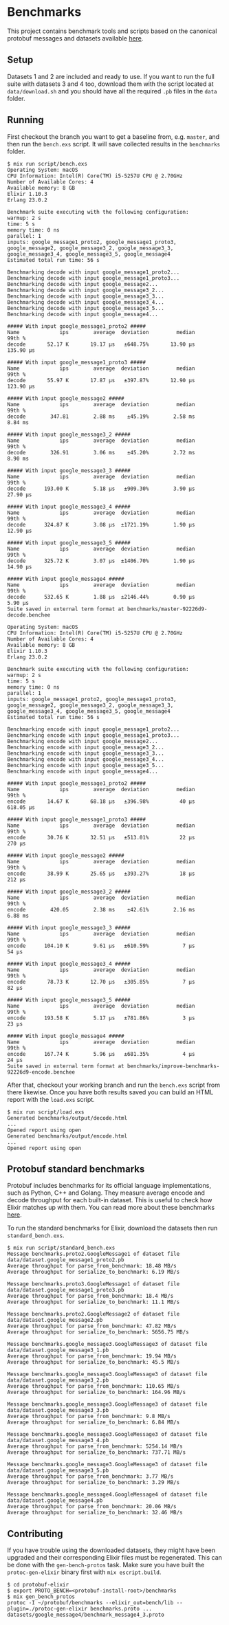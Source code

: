 # Benchmarks

This project contains benchmark tools and scripts based on the canonical protobuf messages and
datasets available [here](https://github.com/google/protobuf/tree/master/benchmarks).

## Setup

Datasets 1 and 2 are included and ready to use. If you want to run the full suite with datasets
3 and 4 too, download them with the script located at `data/download.sh` and you should have
all the required `.pb` files in the `data` folder.

## Running

First checkout the branch you want to get a baseline from, e.g. `master`, and then run the
`bench.exs` script. It will save collected results in the `benchmarks` folder.

```console
$ mix run script/bench.exs
Operating System: macOS
CPU Information: Intel(R) Core(TM) i5-5257U CPU @ 2.70GHz
Number of Available Cores: 4
Available memory: 8 GB
Elixir 1.10.3
Erlang 23.0.2

Benchmark suite executing with the following configuration:
warmup: 2 s
time: 5 s
memory time: 0 ns
parallel: 1
inputs: google_message1_proto2, google_message1_proto3, google_message2, google_message3_2, google_message3_3, google_message3_4, google_message3_5, google_message4
Estimated total run time: 56 s

Benchmarking decode with input google_message1_proto2...
Benchmarking decode with input google_message1_proto3...
Benchmarking decode with input google_message2...
Benchmarking decode with input google_message3_2...
Benchmarking decode with input google_message3_3...
Benchmarking decode with input google_message3_4...
Benchmarking decode with input google_message3_5...
Benchmarking decode with input google_message4...

##### With input google_message1_proto2 #####
Name             ips        average  deviation         median         99th %
decode       52.17 K       19.17 μs   ±648.75%       13.90 μs      135.90 μs

##### With input google_message1_proto3 #####
Name             ips        average  deviation         median         99th %
decode       55.97 K       17.87 μs   ±397.87%       12.90 μs      123.90 μs

##### With input google_message2 #####
Name             ips        average  deviation         median         99th %
decode        347.81        2.88 ms    ±45.19%        2.58 ms        8.84 ms

##### With input google_message3_2 #####
Name             ips        average  deviation         median         99th %
decode        326.91        3.06 ms    ±45.20%        2.72 ms        8.90 ms

##### With input google_message3_3 #####
Name             ips        average  deviation         median         99th %
decode      193.00 K        5.18 μs   ±909.30%        3.90 μs       27.90 μs

##### With input google_message3_4 #####
Name             ips        average  deviation         median         99th %
decode      324.87 K        3.08 μs  ±1721.19%        1.90 μs       12.90 μs

##### With input google_message3_5 #####
Name             ips        average  deviation         median         99th %
decode      325.72 K        3.07 μs  ±1406.70%        1.90 μs       14.90 μs

##### With input google_message4 #####
Name             ips        average  deviation         median         99th %
decode      532.65 K        1.88 μs  ±2146.44%        0.90 μs        5.90 μs
Suite saved in external term format at benchmarks/master-92226d9-decode.benchee

Operating System: macOS
CPU Information: Intel(R) Core(TM) i5-5257U CPU @ 2.70GHz
Number of Available Cores: 4
Available memory: 8 GB
Elixir 1.10.3
Erlang 23.0.2

Benchmark suite executing with the following configuration:
warmup: 2 s
time: 5 s
memory time: 0 ns
parallel: 1
inputs: google_message1_proto2, google_message1_proto3, google_message2, google_message3_2, google_message3_3, google_message3_4, google_message3_5, google_message4
Estimated total run time: 56 s

Benchmarking encode with input google_message1_proto2...
Benchmarking encode with input google_message1_proto3...
Benchmarking encode with input google_message2...
Benchmarking encode with input google_message3_2...
Benchmarking encode with input google_message3_3...
Benchmarking encode with input google_message3_4...
Benchmarking encode with input google_message3_5...
Benchmarking encode with input google_message4...

##### With input google_message1_proto2 #####
Name             ips        average  deviation         median         99th %
encode       14.67 K       68.18 μs   ±396.98%          40 μs      618.05 μs

##### With input google_message1_proto3 #####
Name             ips        average  deviation         median         99th %
encode       30.76 K       32.51 μs   ±513.01%          22 μs         270 μs

##### With input google_message2 #####
Name             ips        average  deviation         median         99th %
encode       38.99 K       25.65 μs   ±393.27%          18 μs         212 μs

##### With input google_message3_2 #####
Name             ips        average  deviation         median         99th %
encode        420.05        2.38 ms    ±42.61%        2.16 ms        6.88 ms

##### With input google_message3_3 #####
Name             ips        average  deviation         median         99th %
encode      104.10 K        9.61 μs   ±610.59%           7 μs          54 μs

##### With input google_message3_4 #####
Name             ips        average  deviation         median         99th %
encode       78.73 K       12.70 μs   ±305.85%           7 μs          82 μs

##### With input google_message3_5 #####
Name             ips        average  deviation         median         99th %
encode      193.58 K        5.17 μs   ±781.86%           3 μs          23 μs

##### With input google_message4 #####
Name             ips        average  deviation         median         99th %
encode      167.74 K        5.96 μs   ±681.35%           4 μs          24 μs
Suite saved in external term format at benchmarks/improve-benchmarks-92226d9-encode.benchee
```

After that, checkout your working branch and run the `bench.exs` script from there likewise.
Once you have both results saved you can build an HTML report with the `load.exs` script.

```console
$ mix run script/load.exs
Generated benchmarks/output/decode.html
...
Opened report using open
Generated benchmarks/output/encode.html
...
Opened report using open
```

## Protobuf standard benchmarks

Protobuf includes benchmarks for its official language implementations, such as Python, C++
and Golang. They measure average encode and decode throughput for each built-in dataset. This
is useful to check how Elixir matches up with them. You can read more about these benchmarks
[here](https://github.com/protocolbuffers/protobuf/blob/master/benchmarks/README.md).

To run the standard benchmarks for Elixir, download the datasets then run `standard_bench.exs`.

```console
$ mix run script/standard_bench.exs
Message benchmarks.proto2.GoogleMessage1 of dataset file data/dataset.google_message1_proto2.pb
Average throughput for parse_from_benchmark: 18.48 MB/s
Average throughput for serialize_to_benchmark: 6.19 MB/s

Message benchmarks.proto3.GoogleMessage1 of dataset file data/dataset.google_message1_proto3.pb
Average throughput for parse_from_benchmark: 18.4 MB/s
Average throughput for serialize_to_benchmark: 11.1 MB/s

Message benchmarks.proto2.GoogleMessage2 of dataset file data/dataset.google_message2.pb
Average throughput for parse_from_benchmark: 47.82 MB/s
Average throughput for serialize_to_benchmark: 5656.75 MB/s

Message benchmarks.google_message3.GoogleMessage3 of dataset file data/dataset.google_message3_1.pb
Average throughput for parse_from_benchmark: 19.94 MB/s
Average throughput for serialize_to_benchmark: 45.5 MB/s

Message benchmarks.google_message3.GoogleMessage3 of dataset file data/dataset.google_message3_2.pb
Average throughput for parse_from_benchmark: 110.65 MB/s
Average throughput for serialize_to_benchmark: 164.96 MB/s

Message benchmarks.google_message3.GoogleMessage3 of dataset file data/dataset.google_message3_3.pb
Average throughput for parse_from_benchmark: 9.8 MB/s
Average throughput for serialize_to_benchmark: 6.84 MB/s

Message benchmarks.google_message3.GoogleMessage3 of dataset file data/dataset.google_message3_4.pb
Average throughput for parse_from_benchmark: 5254.14 MB/s
Average throughput for serialize_to_benchmark: 737.71 MB/s

Message benchmarks.google_message3.GoogleMessage3 of dataset file data/dataset.google_message3_5.pb
Average throughput for parse_from_benchmark: 3.77 MB/s
Average throughput for serialize_to_benchmark: 3.29 MB/s

Message benchmarks.google_message4.GoogleMessage4 of dataset file data/dataset.google_message4.pb
Average throughput for parse_from_benchmark: 20.06 MB/s
Average throughput for serialize_to_benchmark: 32.46 MB/s
```

## Contributing

If you have trouble using the downloaded datasets, they might have been upgraded and their
corresponding Elixir files must be regenerated. This can be done with the `gen-bench-protos`
task. Make sure you have built the `protoc-gen-elixir` binary first with `mix escript.build`.

```console
$ cd protobuf-elixir
$ export PROTO_BENCH=<protobuf-install-root>/benchmarks
$ mix gen_bench_protos
protoc -I ~/protobuf/benchmarks --elixir_out=bench/lib --plugin=./protoc-gen-elixir benchmarks.proto ... datasets/google_message4/benchmark_message4_3.proto
```
